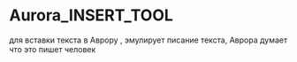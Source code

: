 # Aurora_INSERT_TOOL
для вставки текста в Аврору , эмулирует писание текста, Аврора думает что это пишет человек

